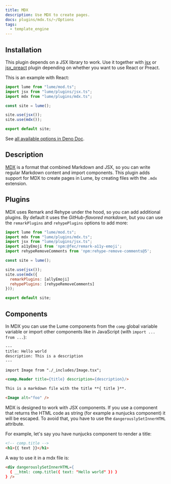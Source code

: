 ```yaml
---
title: MDX
description: Use MDX to create pages.
docs: plugins/mdx.ts/~/Options
tags:
  - template_engine
---
```


## Installation

This plugin depends on a JSX library to work. Use it together with
[jsx](./jsx.md) or [jsx_preact](./jsx_preact.md) plugin depending on whether you
want to use React or Preact.

This is an example with React:

```js
import lume from "lume/mod.ts";
import jsx from "lume/plugins/jsx.ts";
import mdx from "lume/plugins/mdx.ts";

const site = lume();

site.use(jsx());
site.use(mdx());

export default site;
```

See
[all available options in Deno Doc](https://doc.deno.land/https/deno.land/x/lume/plugins/mdx.ts/~/Options).

## Description

[MDX](https://mdxjs.com) is a format that combined Markdown and JSX, so you can
write regular Markdown content and import components. This plugin adds support
for MDX to create pages in Lume, by creating files with the `.mdx` extension.

## Plugins

MDX uses Remark and Rehype under the hood, so you can add additional plugins. By
default it uses the _GitHub-flavored markdown_, but you can use the
`remarkPlugins` and `rehypePlugins` options to add more:

```js
import lume from "lume/mod.ts";
import mdx from "lume/plugins/mdx.ts";
import jsx from "lume/plugins/jsx.ts";
import a11yEmoji from 'npm:@fec/remark-a11y-emoji';
import rehypeRemoveComments from 'npm:rehype-remove-comments@5';

const site = lume();

site.use(jsx());
site.use(mdx({
  remarkPlugins: [allyEmoji]
  rehypePlugins: [rehypeRemoveComments]
}));

export default site;
```

## Components

In MDX you can use the Lume components from the `comp` global variable variable
or import other components like in JavaScript (with `import ... from ...`):

```html
---
title: Hello world
description: This is a description
---

import Image from "./_includes/Image.tsx";

<comp.Header title={title} description={description}/>

This is a markdown file with the title **{ title }**.

<Image alt="foo" />
```

MDX is designed to work with JSX components. If you use a component that returns
the HTML code as string (for example a nunjucks component) it will be escaped.
To avoid that, you have to use the `dangerouslySetInnerHTML` attribute.

For example, let's say you have nunjucks component to render a title:

```html
<!-- comp.title -->
<h1>{{ text }}</h1>
```

A way to use it in a mdx file is:

```md
<div dangerouslySetInnerHTML={
  { __html: comp.title({ text: "Hello world" }) }
} />
```
